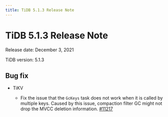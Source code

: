 ```yaml
---
title: TiDB 5.1.3 Release Note
---
```


# TiDB 5.1.3 Release Note

Release date: December 3, 2021

TiDB version: 5.1.3

## Bug fix

+ TiKV

    - Fix the issue that the `GcKeys` task does not work when it is called by multiple keys. Caused by this issue, compaction filter GC might not drop the MVCC deletion information. [#11217](https://github.com/tikv/tikv/issues/11217)
